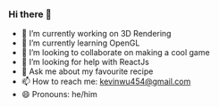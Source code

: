 ### Hi there 👋

- 🔭 I’m currently working on 3D Rendering
- 🌱 I’m currently learning OpenGL
- 👯 I’m looking to collaborate on making a cool game
- 🤔 I’m looking for help with ReactJs
- 💬 Ask me about my favourite recipe
- 📫 How to reach me: kevinwu454@gmail.com
- 😄 Pronouns: he/him

